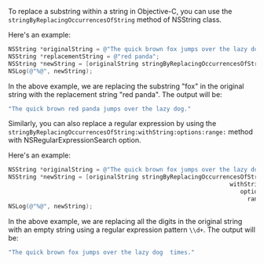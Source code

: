 To replace a substring within a string in Objective-C, you can use the `stringByReplacingOccurrencesOfString` method of NSString class. 

Here's an example: 

```objective-c
NSString *originalString = @"The quick brown fox jumps over the lazy dog.";
NSString *replacementString = @"red panda";
NSString *newString = [originalString stringByReplacingOccurrencesOfString:@"fox" withString: replacementString];
NSLog(@"%@", newString);
```

In the above example, we are replacing the substring "fox" in the original string with the replacement string "red panda". The output will be:

```objective-c
"The quick brown red panda jumps over the lazy dog."
```

Similarly, you can also replace a regular expression by using the `stringByReplacingOccurrencesOfString:withString:options:range:` method with NSRegularExpressionSearch option. 

Here's an example: 

```objective-c
NSString *originalString = @"The quick brown fox jumps over the lazy dog 22 times.";
NSString *newString = [originalString stringByReplacingOccurrencesOfString:@"\\d+" 
                                                               withString:@"" 
                                                                  options:NSRegularExpressionSearch 
                                                                    range:NSMakeRange(0, originalString.length)];
NSLog(@"%@", newString);
```

In the above example, we are replacing all the digits in the original string with an empty string using a regular expression pattern `\\d+`. The output will be:

```objective-c
"The quick brown fox jumps over the lazy dog  times."
```